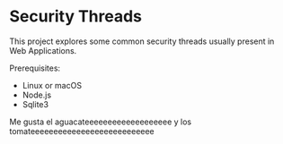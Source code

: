 # Security Threads

This project explores some common security threads usually present in Web Applications.

Prerequisites:
- Linux or macOS
- Node.js
- Sqlite3

Me gusta el aguacateeeeeeeeeeeeeeeeeee
y los tomateeeeeeeeeeeeeeeeeeeeeeeeeee
